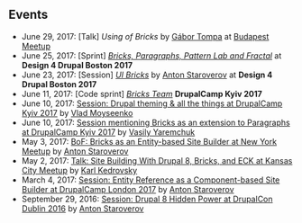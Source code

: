 ## Events

- June 29, 2017: [Talk] *Using of Bricks* by [Gábor Tompa](https://www.drupal.org/u/tompagabor) at [Budapest Meetup](https://www.meetup.com/Drupal-User-Group/events/240839365/)
- June 25, 2017: [Sprint] *[Bricks, Paragraphs, Pattern Lab and Fractal](https://groups.drupal.org/node/517029)* at **Design 4 Drupal Boston 2017**
- June 23, 2017: [Session] *[UI Bricks](https://www.design4drupal.org/sessions/site-building/entity-reference-component-based-site-builder)* by [Anton Staroverov](https://www.drupal.org/u/tonystar) at **Design 4 Drupal Boston 2017**
- June 11, 2017: [Code sprint] *[Bricks Team](http://camp17.drupal.ua/en/codesprint)* **DrupalCamp Kyiv 2017**
- June 10, 2017: [Session: Drupal theming & all the things at DrupalCamp Kyiv 2017](http://camp17.drupal.ua/en/speakers/drupal-theming-all-things) by [Vlad Moyseenko](https://www.drupal.org/u/vladdancer)
- June 10, 2017: [Session mentioning Bricks as an extension to Paragraphs at DrupalCamp Kyiv 2017](http://abzats.com/kiev17.pdf) by [Vasily Yaremchuk](https://www.drupal.org/u/yaremchuk)
- May 3, 2017: [BoF: Bricks as an Entity-based Site Builder at New York Meetup](https://www.meetup.com/drupalnyc/events/239330721/) by [Anton Staroverov](https://www.drupal.org/u/tonystar)
- May 2, 2017: [Talk: Site Building With Drupal 8, Bricks, and ECK at Kansas City Meetup](https://www.meetup.com/Greater-Kansas-City-Drupal-User-Group/events/236503897/) by [Karl Kedrovsky](https://www.drupal.org/u/karlkedrovsky)
- March 4, 2017: [Session: Entity Reference as a Component-based Site Builder at DrupalCamp London 2017](http://drupalcamp.london/session/entity-reference-component-based-site-builder) by [Anton Staroverov](https://www.drupal.org/u/tonystar)
- September 29, 2016: [Session: Drupal 8 Hidden Power at DrupalCon Dublin 2016](https://events.drupal.org/dublin2016/sessions/hidden-power-drupal-8-core-entity-reference-site-builder-flexible-content) by [Anton Staroverov](https://www.drupal.org/u/tonystar)
